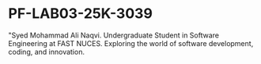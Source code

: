 # PF-LAB03-25K-3039
"Syed Mohammad Ali Naqvi.  Undergraduate Student in Software Engineering at FAST NUCES. Exploring the world of software development, coding, and innovation.
